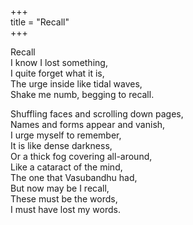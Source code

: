 +++  
title = "Recall"  
+++  

Recall  
I know I lost something,  
I quite forget what it is,  
The urge inside like tidal waves,  
Shake me numb, begging to recall.  

Shuffling faces and scrolling down pages,  
Names and forms appear and vanish,  
I urge myself to remember,  
It is like dense darkness,  
Or a thick fog covering all-around,  
Like a cataract of the mind,  
The one that Vasubandhu had,  
But now may be I recall,  
These must be the words,  
I must have lost my words.  